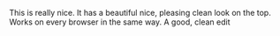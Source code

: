 This is really nice. It has a beautiful nice, pleasing clean look on the top. Works on every browser in the same way. A good, clean edit
